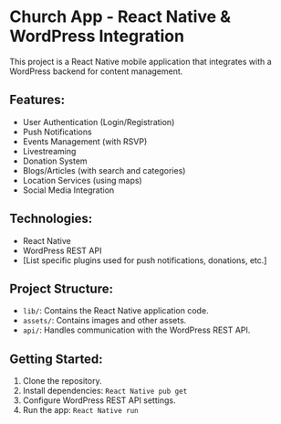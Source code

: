 # Church App - React Native & WordPress Integration

This project is a React Native mobile application that integrates with a WordPress backend for content management.

## Features:

* User Authentication (Login/Registration)
* Push Notifications
* Events Management (with RSVP)
* Livestreaming
* Donation System
* Blogs/Articles (with search and categories)
* Location Services (using maps)
* Social Media Integration

## Technologies:

* React Native
* WordPress REST API
* [List specific plugins used for push notifications, donations, etc.]

## Project Structure:

* `lib/`: Contains the React Native application code.
* `assets/`: Contains images and other assets.
* `api/`: Handles communication with the WordPress REST API.

## Getting Started:

1.  Clone the repository.
2.  Install dependencies: `React Native pub get`
3.  Configure WordPress REST API settings.
4.  Run the app: `React Native run`
